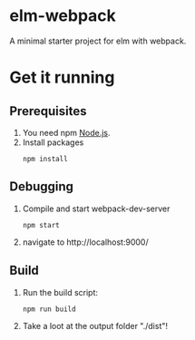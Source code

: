 # elm-webpack
A minimal starter project for elm with webpack.

# Get it running
## Prerequisites
1. You need npm [Node.js](https://nodejs.org/en/).
2. Install packages
   ```
   npm install
   ```
## Debugging
1. Compile and start webpack-dev-server
   ```
   npm start
   ```
2. navigate to http://localhost:9000/

## Build
1. Run the build script:
   ```
   npm run build
   ```
2. Take a loot at the output folder "./dist"!